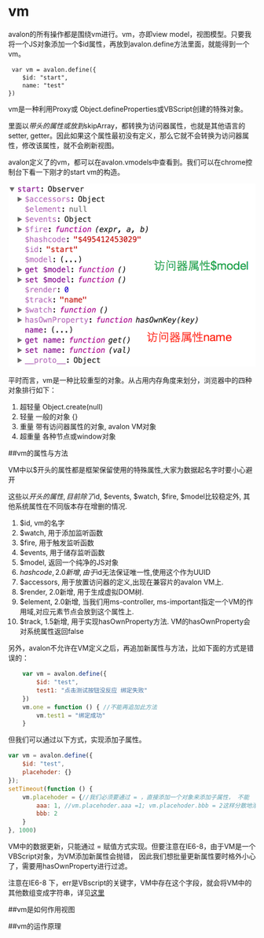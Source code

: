 # vm

avalon的所有操作都是围绕vm进行。vm，亦即view model，视图模型。只要我将一个JS对象添加一个$id属性，再放到avalon.define方法里面，就能得到一个vm。

```
 var vm = avalon.define({
    $id: "start",
    name: "test"
})

```

vm是一种利用Proxy或 Object.defineProperties或VBScript创建的特殊对象。

里面以$带头的属性或放到$skipArray，都转换为访问器属性，也就是其他语言的setter, getter。因此如果这个属性最初没有定义，那么它就不会转换为访问器属性，修改该属性，就不会刷新视图。

avalon定义了的vm，都可以在avalon.vmodels中查看到。我们可以在chrome控制台下看一下刚才的start vm的构造。

![](accessor.png)

平时而言，vm是一种比较重型的对象。从占用内存角度来划分，浏览器中的四种对象排行如下：

1. 超轻量 Object.create(null)
2. 轻量 一般的对象 {}
3. 重量 带有访问器属性的对象, avalon VM对象
4. 超重量 各种节点或window对象

##vm的属性与方法

VM中以$开头的属性都是框架保留使用的特殊属性,大家为数据起名字时要小心避开

这些以$开头的属性,目前除了$id, $events, $watch, $fire, $model比较稳定外, 其他系统属性在不同版本存在增删的情况.

1. $id, vm的名字
2. $watch, 用于添加监听函数
3. $fire, 用于触发监听函数
4. $events, 用于储存监听函数
5. $model, 返回一个纯净的JS对象
6. $hashcode, 2.0新增,由于$id无法保证唯一性,使用这个作为UUID
7. $accessors, 用于放置访问器的定义,出现在兼容片的avalon VM上.
10. $render, 2.0新增, 用于生成虚拟DOM树.
11. $element, 2.0新增, 当我们用ms-controller, ms-important指定一个VM的作用域,对应元素节点会放到这个属性上.
12. $track, 1.5新增, 用于实现hasOwnProperty方法. VM的hasOwnProperty会对系统属性返回false


另外，avalon不允许在VM定义之后，再追加新属性与方法，比如下面的方式是错误的：

```javascript
    var vm = avalon.define({
        $id: "test",
        test1: "点击测试按钮没反应 绑定失败"
    })
    vm.one = function () { //不能再追加此方法
        vm.test1 = "绑定成功"
    }
```

但我们可以通过以下方式，实现添加子属性。

```javascript
var vm = avalon.define({
    $id: "test",
    placehoder: {}
});
setTimeout(function () {
    vm.placehoder = {//我们必须要通过 = ，直接添加一个对象来添加子属性， 不能
        aaa: 1, //vm.placehoder.aaa =1; vm.placehoder.bbb = 2这样分散地添加子属性
        bbb: 2
    }
}, 1000)
```

VM中的数据更新，只能通过 = 赋值方式实现。但要注意在IE6-8，由于VM是一个VBScript对象，为VM添加新属性会抛错， 因此我们想批量更新属性要时格外小心了，需要用hasOwnProperty进行过滤。

注意在IE6-8 下，err是VBscript的关键字，VM中存在这个字段，就会将VM中的其他数组变成字符串，详见[这里](https://github.com/RubyLouvre/avalon/issues/627)


##vm是如何作用视图

##vm的运作原理
